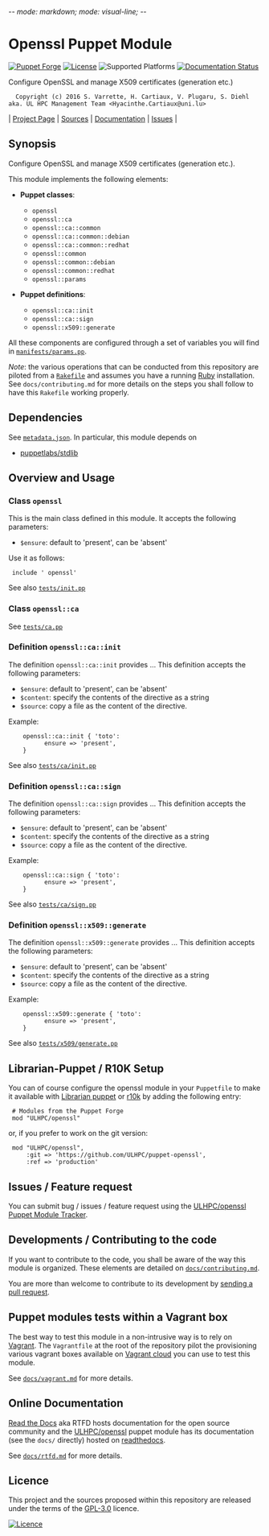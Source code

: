 -*- mode: markdown; mode: visual-line;  -*-

# Openssl Puppet Module 

[![Puppet Forge](http://img.shields.io/puppetforge/v/ULHPC/openssl.svg)](https://forge.puppetlabs.com/ULHPC/openssl)
[![License](http://img.shields.io/:license-GPL3.0-blue.svg)](LICENSE)
![Supported Platforms](http://img.shields.io/badge/platform-debian-lightgrey.svg)
[![Documentation Status](https://readthedocs.org/projects/ulhpc-puppet-openssl/badge/?version=latest)](https://readthedocs.org/projects/ulhpc-puppet-openssl/?badge=latest)

Configure OpenSSL and manage X509 certificates (generation etc.)

      Copyright (c) 2016 S. Varrette, H. Cartiaux, V. Plugaru, S. Diehl aka. UL HPC Management Team <Hyacinthe.Cartiaux@uni.lu>
      

| [Project Page](https://github.com/ULHPC/puppet-openssl) | [Sources](https://github.com/ULHPC/puppet-openssl) | [Documentation](https://ulhpc-puppet-openssl.readthedocs.org/en/latest/) | [Issues](https://github.com/ULHPC/puppet-openssl/issues) |

## Synopsis

Configure OpenSSL and manage X509 certificates (generation etc.).

This module implements the following elements: 

* __Puppet classes__:
    - `openssl` 
    - `openssl::ca` 
    - `openssl::ca::common` 
    - `openssl::ca::common::debian` 
    - `openssl::ca::common::redhat` 
    - `openssl::common` 
    - `openssl::common::debian` 
    - `openssl::common::redhat` 
    - `openssl::params` 

* __Puppet definitions__: 
    - `openssl::ca::init` 
    - `openssl::ca::sign` 
    - `openssl::x509::generate` 

All these components are configured through a set of variables you will find in
[`manifests/params.pp`](manifests/params.pp). 

_Note_: the various operations that can be conducted from this repository are piloted from a [`Rakefile`](https://github.com/ruby/rake) and assumes you have a running [Ruby](https://www.ruby-lang.org/en/) installation.
See `docs/contributing.md` for more details on the steps you shall follow to have this `Rakefile` working properly. 

## Dependencies

See [`metadata.json`](metadata.json). In particular, this module depends on 

* [puppetlabs/stdlib](https://forge.puppetlabs.com/puppetlabs/stdlib)

## Overview and Usage

### Class `openssl`

This is the main class defined in this module.
It accepts the following parameters: 

* `$ensure`: default to 'present', can be 'absent'

Use it as follows:

     include ' openssl'

See also [`tests/init.pp`](tests/init.pp)

### Class `openssl::ca`

See [`tests/ca.pp`](tests/ca.pp)

### Definition `openssl::ca::init`

The definition `openssl::ca::init` provides ...
This definition accepts the following parameters:

* `$ensure`: default to 'present', can be 'absent'
* `$content`: specify the contents of the directive as a string
* `$source`: copy a file as the content of the directive.

Example:

        openssl::ca::init { 'toto':
		      ensure => 'present',
        }

See also [`tests/ca/init.pp`](tests/ca/init.pp)

### Definition `openssl::ca::sign`

The definition `openssl::ca::sign` provides ...
This definition accepts the following parameters:

* `$ensure`: default to 'present', can be 'absent'
* `$content`: specify the contents of the directive as a string
* `$source`: copy a file as the content of the directive.

Example:

        openssl::ca::sign { 'toto':
		      ensure => 'present',
        }

See also [`tests/ca/sign.pp`](tests/ca/sign.pp)

### Definition `openssl::x509::generate`

The definition `openssl::x509::generate` provides ...
This definition accepts the following parameters:

* `$ensure`: default to 'present', can be 'absent'
* `$content`: specify the contents of the directive as a string
* `$source`: copy a file as the content of the directive.

Example:

        openssl::x509::generate { 'toto':
		      ensure => 'present',
        }

See also [`tests/x509/generate.pp`](tests/x509/generate.pp)


## Librarian-Puppet / R10K Setup

You can of course configure the openssl module in your `Puppetfile` to make it available with [Librarian puppet](http://librarian-puppet.com/) or
[r10k](https://github.com/adrienthebo/r10k) by adding the following entry:

     # Modules from the Puppet Forge
     mod "ULHPC/openssl"

or, if you prefer to work on the git version: 

     mod "ULHPC/openssl", 
         :git => 'https://github.com/ULHPC/puppet-openssl',
         :ref => 'production' 

## Issues / Feature request

You can submit bug / issues / feature request using the [ULHPC/openssl Puppet Module Tracker](https://github.com/ULHPC/puppet-openssl/issues). 

## Developments / Contributing to the code 

If you want to contribute to the code, you shall be aware of the way this module is organized. 
These elements are detailed on [`docs/contributing.md`](contributing/index.md).

You are more than welcome to contribute to its development by [sending a pull request](https://help.github.com/articles/using-pull-requests). 

## Puppet modules tests within a Vagrant box

The best way to test this module in a non-intrusive way is to rely on [Vagrant](http://www.vagrantup.com/).
The `Vagrantfile` at the root of the repository pilot the provisioning various vagrant boxes available on [Vagrant cloud](https://atlas.hashicorp.com/boxes/search?utf8=%E2%9C%93&sort=&provider=virtualbox&q=svarrette) you can use to test this module.

See [`docs/vagrant.md`](vagrant.md) for more details. 

## Online Documentation

[Read the Docs](https://readthedocs.org/) aka RTFD hosts documentation for the open source community and the [ULHPC/openssl](https://github.com/ULHPC/puppet-openssl) puppet module has its documentation (see the `docs/` directly) hosted on [readthedocs](http://ulhpc-puppet-openssl.rtfd.org).

See [`docs/rtfd.md`](rtfd.md) for more details.

## Licence

This project and the sources proposed within this repository are released under the terms of the [GPL-3.0](LICENCE) licence.


[![Licence](https://www.gnu.org/graphics/gplv3-88x31.png)](LICENSE)
